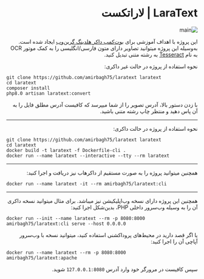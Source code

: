<div dir='rtl'>

# LaraText | لاراتکست

![main](https://user-images.githubusercontent.com/21690865/119399353-06f6ad80-bcee-11eb-8730-8377d2344b17.gif)
    
این پروژه با اهداف آموزشی برای [بوت‌کمپ داکر هلدینگ گرین‌وب](https://evnd.co/l2PJx) ایجاد شده است.
به‌وسیله این پروژه میتوانید تصاویر دارای متون فارسی/انگلیسی را به کمک موتور OCR به نام [Tesseract](https://google.com)  به رشته متنی تبدیل کنید.


نحوه استفاده از پروژه در حالت غیر داکری:

</div>

```shell
git clone https://github.com/amirbagh75/laratext laratext
cd laratext
composer install
php8.0 artisan laratext:convert
```

<div dir='rtl'>

با زدن دستور بالا، آدرس تصویر را از شما میپرسد که کافیست آدرس مطلق فایل را به آن پاس دهید و منتظر چاپ رشته متنی باشید.

---

نحوه استفاده از پروژه در حالت داکری:
 
</div>

```shell
git clone https://github.com/amirbagh75/laratext laratext
cd laratext
docker build -t laratext -f Dockerfile-cli .
docker run --name laratext --interactive --tty --rm laratext
```

<div dir='rtl'>

---

همچنین میتوانید پروژه را به صورت مستقیم از داکر‌هاب نیز دریافت و اجرا کنید:

</div>

```shell
docker run --name laratext -it --rm amirbagh75/laratext:cli
```

<div dir='rtl'>

---

همچنین این پروژه دارای نسخه وب‌اپلیکیشن نیز میباشد. برای مثال میتوانید نسخه داکری‌ آن را به وسیله وب‌سرور داخلی PHP، بدین‌شکل اجرا کنید:

</div>

```shell
docker run --init --name laratext --rm -p 8080:8000 amirbagh75/laratext:cli serve --host 0.0.0.0
```

<div dir='rtl'>

یا اگر قصد دارید در محیط‌های پروداکشنی استفاده کنید، میتوانید نسخه با وب‌سرور آپاچی آن را اجرا کنید:

</div>

```shell
docker run --name laratext --rm -p 8080:8000 amirbagh75/laratext:apache
```

<div dir='rtl'>

سپس کافیست در مرورگر خود وارد آدرس `127.0.0.1:8080` شوید.

</div>
